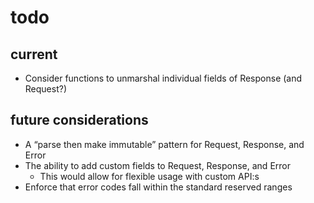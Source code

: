 # todo

## current

- Consider functions to unmarshal individual fields of Response (and Request?)

## future considerations

- A “parse then make immutable” pattern for Request, Response, and Error
- The ability to add custom fields to Request, Response, and Error
  - This would allow for flexible usage with custom API:s
- Enforce that error codes fall within the standard reserved ranges
